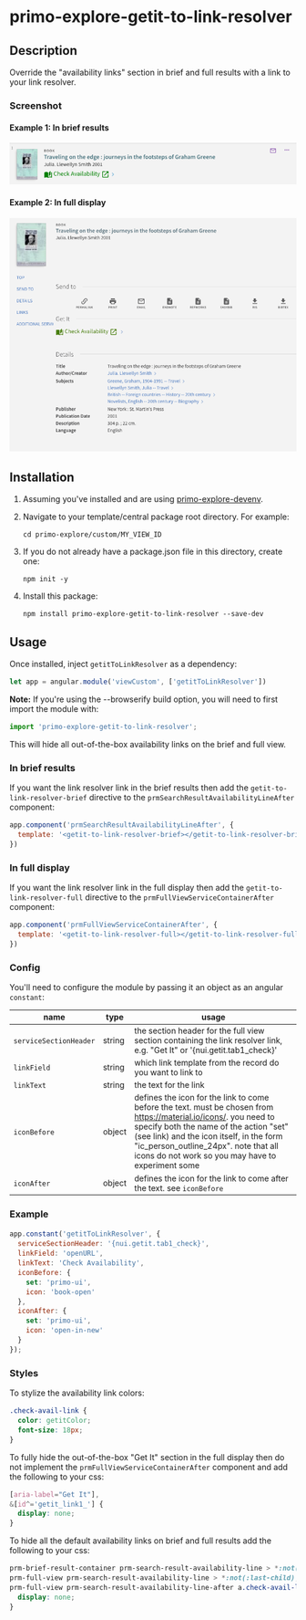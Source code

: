 # primo-explore-getit-to-link-resolver

## Description

Override the "availability links" section in brief and full results with a link to your link resolver.

### Screenshot

#### Example 1: In brief results
![screenshot](screenshot2.png)

#### Example 2: In full display
![screenshot](screenshot1.png)

## Installation

1. Assuming you've installed and are using [primo-explore-devenv](https://github.com/ExLibrisGroup/primo-explore-devenv).

2. Navigate to your template/central package root directory. For example:
    ```
    cd primo-explore/custom/MY_VIEW_ID
    ```
3. If you do not already have a package.json file in this directory, create one:
    ```
    npm init -y
    ```
4. Install this package:
    ```
    npm install primo-explore-getit-to-link-resolver --save-dev
    ```

## Usage

Once installed, inject `getitToLinkResolver` as a dependency:

```js
let app = angular.module('viewCustom', ['getitToLinkResolver'])
```

**Note:** If you're using the --browserify build option, you will need to first import the module with:

```js
import 'primo-explore-getit-to-link-resolver';
```

This will hide all out-of-the-box availability links on the brief and full view.

### In brief results

If you want the link resolver link in the brief results then add the `getit-to-link-resolver-brief` directive to the `prmSearchResultAvailabilityLineAfter` component:

```js
app.component('prmSearchResultAvailabilityLineAfter', {
  template: '<getit-to-link-resolver-brief></getit-to-link-resolver-brief>'
})
```

### In full display

If you want the link resolver link in the full display then add the `getit-to-link-resolver-full` directive to the `prmFullViewServiceContainerAfter` component:

```js
app.component('prmFullViewServiceContainerAfter', {
  template: '<getit-to-link-resolver-full></getit-to-link-resolver-full>'
})
```

### Config

You'll need to configure the module by passing it an object as an angular `constant`:

| name | type | usage |
|------|-------------|--------|
| `serviceSectionHeader` | string | the section header for the full view section containing the link resolver link, e.g. "Get It" or '{nui.getit.tab1_check}' |
| `linkField` | string | which link template from the record do you want to link to  |
| `linkText` | string | the text for the link |
| `iconBefore` | object | defines the icon for the link to come before the text. must be chosen from <https://material.io/icons/>. you need to specify both the name of the action "set" (see link) and the icon itself, in the form "ic_person_outline_24px". note that all icons do not work so you may have to experiment some |
| `iconAfter` | object | defines the icon for the link to come after the text. see `iconBefore` |

### Example

```js
app.constant('getitToLinkResolver', {
  serviceSectionHeader: '{nui.getit.tab1_check}',
  linkField: 'openURL',
  linkText: 'Check Availability',
  iconBefore: {
    set: 'primo-ui',
    icon: 'book-open'
  },
  iconAfter: {
    set: 'primo-ui',
    icon: 'open-in-new'
  }
});
```

### Styles

To stylize the availability link colors:

```css
.check-avail-link {
  color: getitColor;
  font-size: 18px;
}
```

To fully hide the out-of-the-box "Get It" section in the full display then do not implement the `prmFullViewServiceContainerAfter` component and add the following to your css:

```css
[aria-label="Get It"],
&[id^='getit_link1_'] {
  display: none;
}
```

To hide all the default availability links on brief and full results add the following to your css:

```css
prm-brief-result-container prm-search-result-availability-line > *:not(:last-child),
prm-full-view prm-search-result-availability-line > *:not(:last-child),
prm-full-view prm-search-result-availability-line-after a.check-avail-link {
  display: none;
}
```
